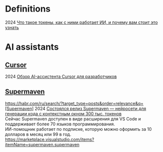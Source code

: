 # Definitions
2024 [Что такое токены, как с ними работает ИИ, и почему вам стоит это узнать](https://www.techinsider.ru/news/news-1635093-chto-takoe-tokeny-kak-s-nimi-rabotaet-ii-i-pochemu-vam-stoit-eto-uznat/)              
# AI assistants              
## [Cursor](https://www.cursor.com)                       
2024 [Обзор AI-ассистента Cursor для разработчиков](https://habr.com/ru/companies/otus/articles/844866/)             

## [Supermaven](https://supermaven.com)                  
https://habr.com/ru/search/?target_type=posts&order=relevance&q=[Supermaven]
2024 [Состоялся релиз Supermaven — нейросети для генерации кода с контекстным окном 300 тыс. токенов](https://habr.com/ru/news/798297/)         
Сейчас Supermaven доступен в виде расширения для VS Code и поддерживает более 70 языков программирования.                   
ИИ-помощник работает по подписке, которую можно оформить за 10 долларов в месяц или 99 в год.               
https://marketplace.visualstudio.com/items?itemName=supermaven.supermaven

